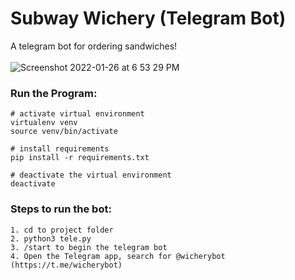 

# Subway Wichery (Telegram Bot)
A telegram bot for ordering sandwiches! </br></br>
![Screenshot 2022-01-26 at 6 53 29 PM](https://user-images.githubusercontent.com/69747121/151150666-bb192be2-9f7f-47d2-9c55-272fe4252861.png)

### Run the Program:
```
# activate virtual environment
virtualenv venv
source venv/bin/activate

# install requirements
pip install -r requirements.txt

# deactivate the virtual environment
deactivate 
```

### Steps to run the bot:
```
1. cd to project folder
2. python3 tele.py
3. /start to begin the telegram bot
4. Open the Telegram app, search for @wicherybot (https://t.me/wicherybot)
```
